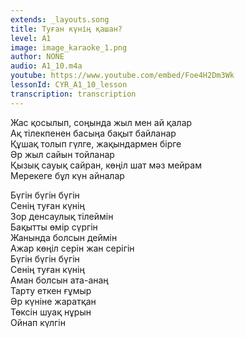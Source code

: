 ```yaml
---
extends: _layouts.song
title: Туған күнің қашан?
level: A1
image: image_karaoke_1.png
author: NONE
audio: A1_10.m4a
youtube: https://www.youtube.com/embed/Foe4H2Dm3Wk
lessonId: CYR_A1_10_lesson
transcription: transcription 
---
```

Жас қосылып, соңында жыл мен ай қалар  
Ақ тілекпенен басыңа бақыт байланар  
Құшақ толып гүлге, жақындармен бірге  
Әр жыл сайын тойланар  
Қызық сауық сайран, көңіл шат мәз мейрам  
Мерекеге бұл күн айналар  
   
Бүгін бүгін бүгін  
Сенің туған күнің  
Зор денсаулық тілеймін  
Бақытты өмір сүргін  
Жанында болсын деймін  
Ажар көңіл серін жан серігін  
Бүгін бүгін бүгін  
Сенің туған күнің  
Аман болсын ата-анаң  
Тарту еткен ғұмыр  
Әр күніне жаратқан  
Төксін шуақ нұрын  
Ойнап күлгін